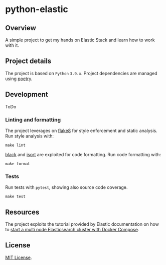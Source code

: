 # python-elastic

## Overview

A simple project to get my hands on Elastic Stack and learn how to work with it.

## Project details

The project is based on `Python` `3.9.x`.
Project dependencies are managed using [poetry](https://python-poetry.org/).

## Development

ToDo

### Linting and formatting

The project leverages on [flake8](https://flake8.pycqa.org/en/latest/) for style enforcement and static analysis.
Run style analysis with:
```
make lint
```

[black](https://github.com/psf/black) and [isort](https://pycqa.github.io/isort/) are exploited for code formatting.
Run code formatting with:
```
make format
```

### Tests

Run tests with `pytest`, showing also source code coverage.

```
make test
```

## Resources

The project exploits the tutorial provided by Elastic documentation on how to [start a multi node Elasticsearch cluster with Docker Compose](https://www.elastic.co/guide/en/elasticsearch/reference/current/docker.html#docker-compose-file).

## License

[MIT License](https://opensource.org/licenses/MIT).